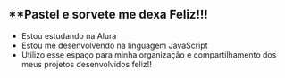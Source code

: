 ## **Pastel e sorvete me dexa Feliz!!!

- Estou estudando na Alura
- Estou me desenvolvendo na linguagem JavaScript
- Utilizo esse espaço para minha organização e compartilhamento dos meus projetos desenvolvidos feliz!!


